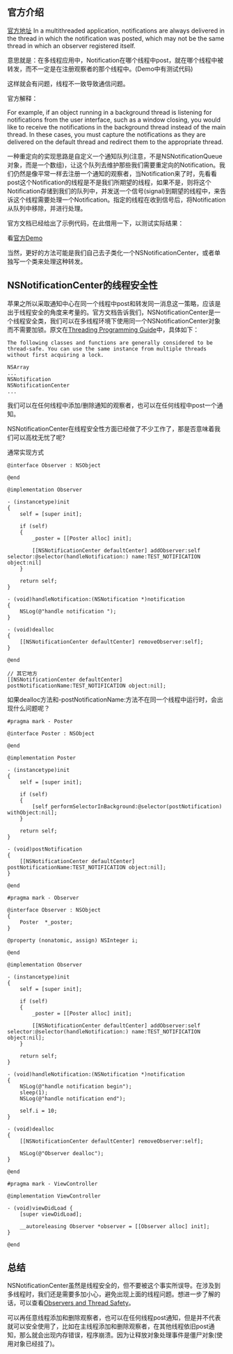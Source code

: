 ## 官方介绍

[官方地址](https://developer.apple.com/library/content/documentation/Cocoa/Conceptual/Notifications/Articles/NotificationCenters.html#//apple_ref/doc/uid/20000216-BAJGDAFC)
In a multithreaded application, notifications are always delivered in the thread in which the notification was posted, which may not be the same thread in which an observer registered itself.

意思就是：在多线程应用中，Notification在哪个线程中post，就在哪个线程中被转发，而不一定是在注册观察者的那个线程中。(Demo中有测试代码)

这样就会有问题，线程不一致导致通信问题。

官方解释：

For example, if an object running in a background thread is listening for notifications from the user interface, such as a window closing, you would like to receive the notifications in the background thread instead of the main thread. In these cases, you must capture the notifications as they are delivered on the default thread and redirect them to the appropriate thread.

一种重定向的实现思路是自定义一个通知队列(注意，不是NSNotificationQueue对象，而是一个数组)，让这个队列去维护那些我们需要重定向的Notification。我们仍然是像平常一样去注册一个通知的观察者，当Notification来了时，先看看post这个Notification的线程是不是我们所期望的线程，如果不是，则将这个Notification存储到我们的队列中，并发送一个信号(signal)到期望的线程中，来告诉这个线程需要处理一个Notification。指定的线程在收到信号后，将Notification从队列中移除，并进行处理。

官方文档已经给出了示例代码，在此借用一下，以测试实际结果：

看[官方Demo](https://developer.apple.com/library/content/documentation/Cocoa/Conceptual/Notifications/Articles/Threading.html#//apple_ref/doc/uid/20001289-CEGJFDFG)

当然，更好的方法可能是我们自己去子类化一个NSNotificationCenter，或者单独写一个类来处理这种转发。

## NSNotificationCenter的线程安全性

苹果之所以采取通知中心在同一个线程中post和转发同一消息这一策略，应该是出于线程安全的角度来考量的。官方文档告诉我们，NSNotificationCenter是一个线程安全类，我们可以在多线程环境下使用同一个NSNotificationCenter对象而不需要加锁。原文在[Threading Programming Guide](https://developer.apple.com/library/content/documentation/Cocoa/Conceptual/Multithreading/ThreadSafetySummary/ThreadSafetySummary.html)中，具体如下：

```
The following classes and functions are generally considered to be thread-safe. You can use the same instance from multiple threads without first acquiring a lock.

NSArray
...
NSNotification
NSNotificationCenter
...
```

我们可以在任何线程中添加/删除通知的观察者，也可以在任何线程中post一个通知。

NSNotificationCenter在线程安全性方面已经做了不少工作了，那是否意味着我们可以高枕无忧了呢?

通常实现方式
```
@interface Observer : NSObject

@end

@implementation Observer

- (instancetype)init
{
    self = [super init];

    if (self)
    {
        _poster = [[Poster alloc] init];

        [[NSNotificationCenter defaultCenter] addObserver:self selector:@selector(handleNotification:) name:TEST_NOTIFICATION object:nil]
    }

    return self;
}

- (void)handleNotification:(NSNotification *)notification
{
    NSLog(@"handle notification ");
}

- (void)dealloc
{
    [[NSNotificationCenter defaultCenter] removeObserver:self];
}

@end

// 其它地方
[[NSNotificationCenter defaultCenter] postNotificationName:TEST_NOTIFICATION object:nil];

```

如果dealloc方法和-postNotificationName:方法不在同一个线程中运行时，会出现什么问题呢？

```
#pragma mark - Poster

@interface Poster : NSObject

@end

@implementation Poster

- (instancetype)init
{
    self = [super init];

    if (self)
    {
        [self performSelectorInBackground:@selector(postNotification) withObject:nil];
    }

    return self;
}

- (void)postNotification
{
    [[NSNotificationCenter defaultCenter] postNotificationName:TEST_NOTIFICATION object:nil];
}

@end

#pragma mark - Observer

@interface Observer : NSObject
{
    Poster  *_poster;
}

@property (nonatomic, assign) NSInteger i;

@end

@implementation Observer

- (instancetype)init
{
    self = [super init];

    if (self)
    {
        _poster = [[Poster alloc] init];

        [[NSNotificationCenter defaultCenter] addObserver:self selector:@selector(handleNotification:) name:TEST_NOTIFICATION object:nil];
    }

    return self;
}

- (void)handleNotification:(NSNotification *)notification
{
    NSLog(@"handle notification begin");
    sleep(1);
    NSLog(@"handle notification end");

    self.i = 10;
}

- (void)dealloc
{
    [[NSNotificationCenter defaultCenter] removeObserver:self];

    NSLog(@"Observer dealloc");
}

@end

#pragma mark - ViewController

@implementation ViewController

- (void)viewDidLoad {
    [super viewDidLoad];

    __autoreleasing Observer *observer = [[Observer alloc] init];
}

@end
```

## 总结

NSNotificationCenter虽然是线程安全的，但不要被这个事实所误导。在涉及到多线程时，我们还是需要多加小心，避免出现上面的线程问题。想进一步了解的话，可以查看[Observers and Thread Safety](http://inessential.com/2013/12/20/observers_and_thread_safety)。

可以再任意线程添加和删除观察者，也可以在任何线程post通知，但是并不代表就可以安全使用了，比如在主线程添加和删除观察者，在其他线程依旧post通知，那么就会出现内存错误，程序崩溃。因为让释放对象处理事件是僵尸对象(使用对象已经挂了)。
